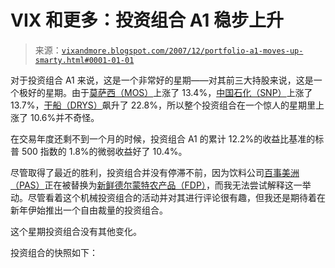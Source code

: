 <!--yml

类别：未分类

日期：2024-05-18 18:52:12

-->

# VIX 和更多：投资组合 A1 稳步上升

> 来源：[`vixandmore.blogspot.com/2007/12/portfolio-a1-moves-up-smarty.html#0001-01-01`](http://vixandmore.blogspot.com/2007/12/portfolio-a1-moves-up-smarty.html#0001-01-01)

对于投资组合 A1 来说，这是一个非常好的星期——对其前三大持股来说，这是一个极好的星期。由于[莫萨西（MOS）](http://finance.google.com/finance?q=mos)上涨了 13.4%，[中国石化（SNP）](http://finance.google.com/finance?q=snp)上涨了 13.7%，[干船（DRYS）](http://finance.google.com/finance?q=drys)飙升了 22.8%，所以整个投资组合在一个惊人的星期里上涨了 10.6%并不奇怪。

在交易年度还剩不到一个月的时候，投资组合 A1 的累计 12.2%的收益比基准的标普 500 指数的 1.8%的微弱收益好了 10.4%。

尽管取得了最近的胜利，投资组合并没有停滞不前，因为饮料公司[百事美洲（PAS）](http://finance.google.com/finance?q=pas)正在被替换为[新鲜德尔蒙特农产品（FDP）](http://finance.google.com/finance?q=fdp)，而我无法尝试解释这一举动。尽管看着这个机械投资组合的活动并对其进行评论很有趣，但我还是期待着在新年伊始推出一个自由裁量的投资组合。

这个星期投资组合没有其他变化。

投资组合的快照如下：
